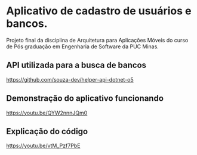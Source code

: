 # Aplicativo de cadastro de usuários e bancos.

Projeto final da disciplina de Arquitetura para Aplicações Móveis do curso de Pós graduação em Engenharia de Software da PUC Minas.

## API utilizada para a busca de bancos

https://github.com/souza-dev/helper-api-dotnet-o5

## Demonstração do aplicativo funcionando

https://youtu.be/QYW2nnnJQm0

## Explicação do código

https://youtu.be/vtM_Pzf7PbE
